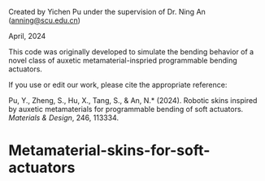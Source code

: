 Created by Yichen Pu under the supervision of Dr. Ning An (anning@scu.edu.cn)

April, 2024

This code was originally developed to simulate the bending behavior of a novel class of auxetic metamaterial-inspried programmable bending actuators.

If you use or edit our work, please cite the appropriate reference:

Pu, Y., Zheng, S., Hu, X., Tang, S., & An, N.* (2024). Robotic skins inspired by auxetic metamaterials for programmable bending of soft actuators. _Materials & Design_, 246, 113334.
# Metamaterial-skins-for-soft-actuators
